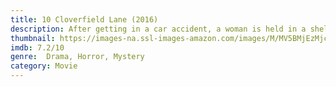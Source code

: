 ```yaml
---
title: 10 Cloverfield Lane (2016)
description: After getting in a car accident, a woman is held in a shelter with two men, who claim the outside world is affected by a widespread chemical attack.
thumbnail: https://images-na.ssl-images-amazon.com/images/M/MV5BMjEzMjczOTIxMV5BMl5BanBnXkFtZTgwOTUwMjI3NzE@._V1_QL50_SX675_CR0,0,675,999_AL_.jpg
imdb: 7.2/10
genre:  Drama, Horror, Mystery
category: Movie
---
```

